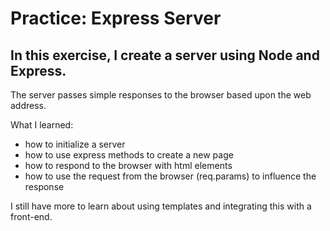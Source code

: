 # Practice: Express Server
## In this exercise, I create a server using Node and Express.  
The server passes simple responses to the browser based upon the web address.

What I learned:
- how to initialize a server
- how to use express methods to create a new page
- how to respond to the browser with html elements
- how to use the request from the browser (req.params) to influence the response

I still have more to learn about using templates and integrating this with a front-end.
